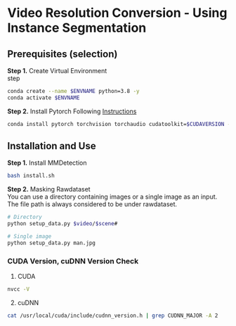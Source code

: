# Video Resolution Conversion - Using Instance Segmentation  

## Prerequisites (selection)
**Step 1.** Create Virtual Environment  
step
```bash
conda create --name $ENVNAME python=3.8 -y
conda activate $ENVNAME
```
**Step 2.** Install Pytorch Following [Instructions](https://pytorch.org/get-started/locally/)
```bash
conda install pytorch torchvision torchaudio cudatoolkit=$CUDAVERSION -c pytorch -y
```
## Installation and Use  
**Step 1.** Install MMDetection
```bash
bash install.sh
```  
**Step 2.** Masking Rawdataset  
You can use a directory containing images or a single image as an input.  
The file path is always considered to be under rawdataset.  
```bash
# Directory
python setup_data.py $video/$scene#
```
```bash
# Single image
python setup_data.py man.jpg
``` 
  
### CUDA Version, cuDNN Version Check  
1. CUDA  
```bash  
nvcc -V
```
2. cuDNN  
```bash
cat /usr/local/cuda/include/cudnn_version.h | grep CUDNN_MAJOR -A 2
```
